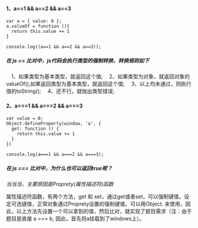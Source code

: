 #### 1、a==1 && a==2 && a==3
```
var a = { value: 0 };
a.valueOf = function (){
  return this.value += 1
}

console.log((a==1 && a==2 && a==3));
```

##### 在 js == 比对中，js代码会执行类型的强制转换，转换规则如下
&emsp;1、如果类型为基本类型，就返回这个值;
&emsp;2、如果类型为对象，就返回对象的valueOf(),如果返回类型为基本类型，就返回这个值;
&emsp;3、以上均未通过，则执行值的toString();
&emsp;4、还不行，就抛出类型错误;

#### 2、a===1 && a===2 && a===3

```
var value = 0;
Object.defineProperty(window, 'a', {
  get: function () {
    return this.value += 1
  }
})

console.log(a===1 && a===2 && a===3);
```
##### 在 js === 比对中，为什么也可以返回true呢？

*当当当，主要原因是Proprety(属性描述符)函数*

属性描述符函数，有两个方法，get 和 set，通过get或者set，可以强制键值，设定可选键值，正常对象通过Proprety设置的强制键值，可以用Object. 来使用，因此，以上方法先设置一个可以拿到的值，然后比对，就实现了题目需求（注：由于题目是直接 a === b, 因此，首先将a挂载到了windows上）。

